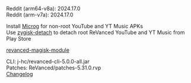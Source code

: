 Reddit (arm64-v8a): 2024.17.0  
Reddit (arm-v7a): 2024.17.0  

Install [Microg](https://github.com/ReVanced/GmsCore/releases) for non-root YouTube and YT Music APKs  
Use [zygisk-detach](https://github.com/j-hc/zygisk-detach) to detach root ReVanced YouTube and YT Music from Play Store  

[revanced-magisk-module](https://github.com/j-hc/revanced-magisk-module)
  
CLI: j-hc/revanced-cli-5.0.0-all.jar  
Patches: ReVanced/patches-5.31.0.rvp  
[Changelog](https://github.com/ReVanced/revanced-patches/releases/tag/v5.31.0)  
